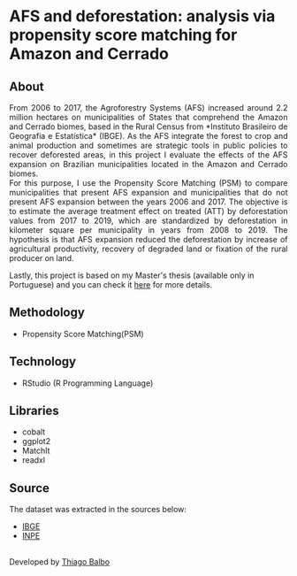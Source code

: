 # AFS and deforestation: analysis via propensity score matching for Amazon and Cerrado

## About

<div align="justify">From 2006 to 2017, the Agroforestry Systems (AFS) increased around 2.2 million hectares on municipalities of States that comprehend the Amazon and Cerrado biomes,
based in the Rural Census from *Instituto Brasileiro de Geografia e Estatística* (IBGE). As the AFS integrate the forest to crop and animal production 
and sometimes are strategic tools in public policies to recover deforested areas, in this project I evaluate the effects of the AFS expansion
on Brazilian municipalities located in the Amazon and Cerrado biomes.</div>

<div align="justify">For this purpose, I use the Propensity Score Matching (PSM) to compare municipalities that present AFS expansion and municipalities that do not 
present AFS expansion between the years 2006 and 2017. The objective is to estimate the average treatment effect on treated (ATT) by deforestation values from 2017 to 2019, 
which are standardized by deforestation in kilometer square per municipality in years from 2008 to 2019. The hypothesis is that AFS expansion reduced the deforestation by increase of
agricultural productivity, recovery of degraded land or fixation of the rural producer on land.</div>

Lastly, this project is based on my Master's thesis (available only in Portuguese) and you can check it [here](https://www.prppg.ufpr.br/siga/visitante/trabalhoConclusaoWS?idpessoal=117872&idprograma=40001016024P0&anobase=2021&idtc=104) for more details.

## Methodology

- Propensity Score Matching(PSM)

## Technology

- RStudio (R Programming Language)

## Libraries

- cobalt
- ggplot2
- MatchIt
- readxl

## Source

The dataset was extracted in the sources below:

- [IBGE](https://sidra.ibge.gov.br/pesquisa/censo-agropecuario/censo-agropecuario-2017)
- [INPE](http://terrabrasilis.dpi.inpe.br/app/dashboard/deforestation/biomes/legal_amazon/rates)

##

Developed by [Thiago Balbo](https://github.com/ThiagoBalbo16)



